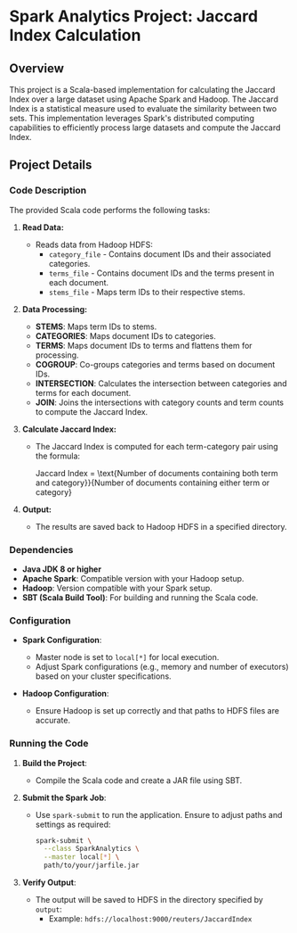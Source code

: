 # Spark Analytics Project: Jaccard Index Calculation

## Overview

This project is a Scala-based implementation for calculating the Jaccard Index over a large dataset using Apache Spark and Hadoop. The Jaccard Index is a statistical measure used to evaluate the similarity between two sets. This implementation leverages Spark's distributed computing capabilities to efficiently process large datasets and compute the Jaccard Index.

## Project Details

### Code Description

The provided Scala code performs the following tasks:

1. **Read Data:**
   - Reads data from Hadoop HDFS:
     - `category_file` - Contains document IDs and their associated categories.
     - `terms_file` - Contains document IDs and the terms present in each document.
     - `stems_file` - Maps term IDs to their respective stems.

2. **Data Processing:**
   - **STEMS**: Maps term IDs to stems.
   - **CATEGORIES**: Maps document IDs to categories.
   - **TERMS**: Maps document IDs to terms and flattens them for processing.
   - **COGROUP**: Co-groups categories and terms based on document IDs.
   - **INTERSECTION**: Calculates the intersection between categories and terms for each document.
   - **JOIN**: Joins the intersections with category counts and term counts to compute the Jaccard Index.

3. **Calculate Jaccard Index:**
   - The Jaccard Index is computed for each term-category pair using the formula:

     Jaccard Index = \text{Number of documents containing both term and category}}{Number of documents containing either term or category}
  

4. **Output:**
   - The results are saved back to Hadoop HDFS in a specified directory.

### Dependencies

- **Java JDK 8 or higher**
- **Apache Spark**: Compatible version with your Hadoop setup.
- **Hadoop**: Version compatible with your Spark setup.
- **SBT (Scala Build Tool)**: For building and running the Scala code.

### Configuration

- **Spark Configuration**: 
  - Master node is set to `local[*]` for local execution.
  - Adjust Spark configurations (e.g., memory and number of executors) based on your cluster specifications.

- **Hadoop Configuration**:
  - Ensure Hadoop is set up correctly and that paths to HDFS files are accurate.

### Running the Code

1. **Build the Project**:
   - Compile the Scala code and create a JAR file using SBT.

2. **Submit the Spark Job**:
   - Use `spark-submit` to run the application. Ensure to adjust paths and settings as required:
     ```bash
     spark-submit \
       --class SparkAnalytics \
       --master local[*] \
       path/to/your/jarfile.jar
     ```

3. **Verify Output**:
   - The output will be saved to HDFS in the directory specified by `output`:
     - Example: `hdfs://localhost:9000/reuters/JaccardIndex`

